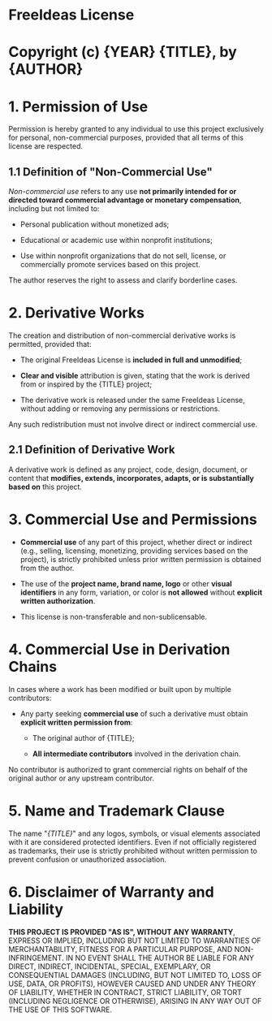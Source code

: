 # FreeIdeas License

# Copyright (c) {YEAR} {TITLE}, by {AUTHOR}

# 1. Permission of Use
Permission is hereby granted to any individual to use this project exclusively for personal, non-commercial purposes, provided that all terms of this license are respected.

## 1.1 Definition of "Non-Commercial Use"
*Non-commercial use* refers to any use **not primarily intended for or directed toward commercial advantage or monetary compensation**, including but not limited to:

- Personal publication without monetized ads;

- Educational or academic use within nonprofit institutions;

- Use within nonprofit organizations that do not sell, license, or commercially promote services based on this project.

The author reserves the right to assess and clarify borderline cases.

# 2. Derivative Works
The creation and distribution of non-commercial derivative works is permitted, provided that:

- The original FreeIdeas License is **included in full and unmodified**;

- **Clear and visible** attribution is given, stating that the work is derived from or inspired by the {TITLE} project;

- The derivative work is released under the same FreeIdeas License, without adding or removing any permissions or restrictions.

Any such redistribution must not involve direct or indirect commercial use.

## 2.1 Definition of Derivative Work
A derivative work is defined as any project, code, design, document, or content that **modifies, extends, incorporates, adapts, or is substantially based on** this project.

# 3. Commercial Use and Permissions
- **Commercial use** of any part of this project, whether direct or indirect (e.g., selling, licensing, monetizing, providing services based on the project), is strictly prohibited unless prior written permission is obtained from the author.

- The use of the **project name, brand name, logo** or other **visual identifiers** in any form, variation, or color is **not allowed** without **explicit written authorization**.

- This license is non-transferable and non-sublicensable.

# 4. Commercial Use in Derivation Chains
In cases where a work has been modified or built upon by multiple contributors:

- Any party seeking **commercial use** of such a derivative must obtain **explicit written permission from**:

    - The original author of {TITLE};

    - **All intermediate contributors** involved in the derivation chain.

No contributor is authorized to grant commercial rights on behalf of the original author or any upstream contributor.

# 5. Name and Trademark Clause
The name "*{TITLE}*" and any logos, symbols, or visual elements associated with it are considered protected identifiers.
Even if not officially registered as trademarks, their use is strictly prohibited without written permission to prevent confusion or unauthorized association.

# 6. Disclaimer of Warranty and Liability
**THIS PROJECT IS PROVIDED "AS IS", WITHOUT ANY WARRANTY**, EXPRESS OR IMPLIED, INCLUDING BUT NOT LIMITED TO WARRANTIES OF MERCHANTABILITY, FITNESS FOR A PARTICULAR PURPOSE, AND NON-INFRINGEMENT.
IN NO EVENT SHALL THE AUTHOR BE LIABLE FOR ANY DIRECT, INDIRECT, INCIDENTAL, SPECIAL, EXEMPLARY, OR CONSEQUENTIAL DAMAGES (INCLUDING, BUT NOT LIMITED TO, LOSS OF USE, DATA, OR PROFITS), HOWEVER CAUSED AND UNDER ANY THEORY OF LIABILITY, WHETHER IN CONTRACT, STRICT LIABILITY, OR TORT (INCLUDING NEGLIGENCE OR OTHERWISE), ARISING IN ANY WAY OUT OF THE USE OF THIS SOFTWARE.